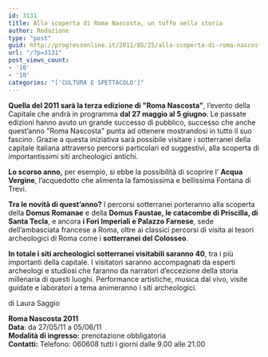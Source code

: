 ```yaml
---
id: 3131
title: Alla scoperta di Roma Nascosta, un tuffo nella storia
author: Redazione
type: "post"
guid: http://progressonline.it/2011/05/25/alla-scoperta-di-roma-nascosta-un-tuffo-nella-storia/
url: "/?p=3131"
post_views_count:
- '10'
- '10'
categories: "['CULTURA E SPETTACOLO']"
---
```


**Quella del 2011 sarà la terza edizione di "Roma Nascosta"**, l’evento della Capitale che andrà in programma **dal 27 maggio al 5 giugno**. Le passate edizioni hanno avuto un grande successo di pubblico, successo che anche quest’anno "Roma Nascosta" punta ad ottenere mostrandosi in tutto il suo fascino. Grazie a questa iniziativa sarà possibile visitare i sotterranei della capitale italiana attraverso percorsi particolari ed suggestivi, alla scoperta di importantissimi siti archeologici antichi.

**Lo scorso anno,** per esempio, si ebbe la possibilità di scoprire l’ **Acqua Vergine**, l’acquedotto che alimenta la famosissima e bellissima Fontana di Trevi.

**Tra le novità di quest’anno?** I percorsi sotterranei porteranno alla scoperta della **Domus Romanae** e della **Domus Faustae, le catacombe di Priscilla, di Santa Tecla**, e ancora **i Fori Imperiali e Palazzo Farnese**, sede dell’ambasciata francese a Roma, oltre ai classici percorsi di visita ai tesori archeologici di Roma come i **sotterranei del Colosseo**.

**In totale i siti archeologici sotterranei visitabili saranno 40**, tra i più importanti della capitale. I visitatori saranno accompagnati da esperti archeologi e studiosi che faranno da narratori d’eccezione della storia millenaria di questi luoghi. Performance artistiche, musica dal vivo, visite guidate e laboratori a tema animeranno i siti archeologici.

di Laura Saggio

**Roma Nascosta 2011  
Data**: da 27/05/11 a 05/06/11   
**Modalità di ingresso:** prenotazione obbligatoria   
**Contatti:** Telefono: 060608 tutti i giorni dalle 9.00 alle 21.00